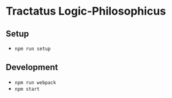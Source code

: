 # Tractatus Logic-Philosophicus

## Setup

* `npm run setup`

## Development

* `npm run webpack`
* `npm start`
